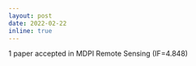 ```yaml
---
layout: post
date: 2022-02-22
inline: true
---
```


1 paper accepted in MDPI Remote Sensing (IF=4.848)